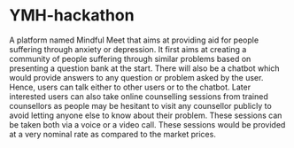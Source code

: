 # YMH-hackathon
A platform named Mindful Meet that aims at providing aid for people suffering through anxiety or depression. It first aims at creating a community of people suffering through similar problems based on presenting a question bank at the start. There will also be a chatbot which would provide answers to any question or problem asked by the user. Hence, users can talk either to other users or to the chatbot. Later interested users can also take online counselling sessions from trained counsellors as people may be hesitant to visit any counsellor publicly to avoid letting anyone else to know about their problem. These sessions can be taken both via a voice or a video call. These sessions would be provided at a very nominal rate as compared to the market prices.